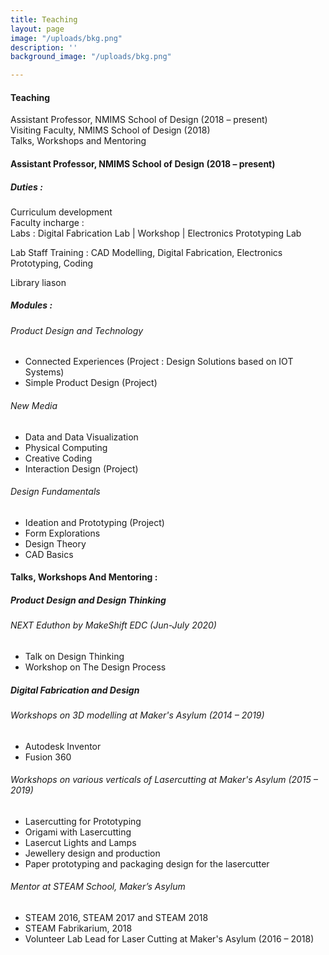 ```yaml
---
title: Teaching
layout: page
image: "/uploads/bkg.png"
description: ''
background_image: "/uploads/bkg.png"

---
```

#### Teaching

Assistant Professor, NMIMS School of Design (2018 – present)  
Visiting Faculty, NMIMS School of Design (2018)  
Talks, Workshops and Mentoring

#### Assistant Professor, NMIMS School of Design (2018 – present)

##### Duties :

Curriculum development  
Faculty incharge :  
Labs : Digital Fabrication Lab | Workshop | Electronics Prototyping Lab

Lab Staff Training : CAD Modelling, Digital Fabrication, Electronics Prototyping, Coding

Library liason

##### Modules :

###### Product Design and Technology

* Connected Experiences (Project : Design Solutions based on IOT Systems)
* Simple Product Design (Project)

###### New Media

* Data and Data Visualization
* Physical Computing
* Creative Coding
* Interaction Design (Project)

###### Design Fundamentals

* Ideation and Prototyping (Project)
* Form Explorations
* Design Theory
* CAD Basics

#### Talks, Workshops And Mentoring :

##### Product Design and Design Thinking

###### NEXT Eduthon by MakeShift EDC (Jun-July 2020)

* Talk on Design Thinking
* Workshop on The Design Process

##### Digital Fabrication and Design

###### Workshops on 3D modelling at Maker's Asylum (2014 – 2019)

* Autodesk Inventor
* Fusion 360

###### Workshops on various verticals of Lasercutting at Maker's Asylum (2015 – 2019)

* Lasercutting for Prototyping
* Origami with Lasercutting
* Lasercut Lights and Lamps
* Jewellery design and production
* Paper prototyping and packaging design for the lasercutter

###### Mentor at STEAM School, Maker’s Asylum

* STEAM 2016, STEAM 2017 and STEAM 2018
* STEAM Fabrikarium, 2018
* Volunteer Lab Lead for Laser Cutting at Maker's Asylum (2016 – 2018)